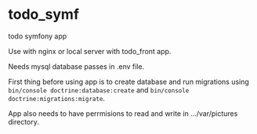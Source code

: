# todo_symf
todo symfony app

Use with nginx or local server with todo_front app.

Needs mysql database passes in .env file.

First thing before using app is to create database and run migrations using `bin/console doctrine:database:create` and `bin/console doctrine:migrations:migrate`.

App also needs to have perrmisions to read and write in .../var/pictures directory.
